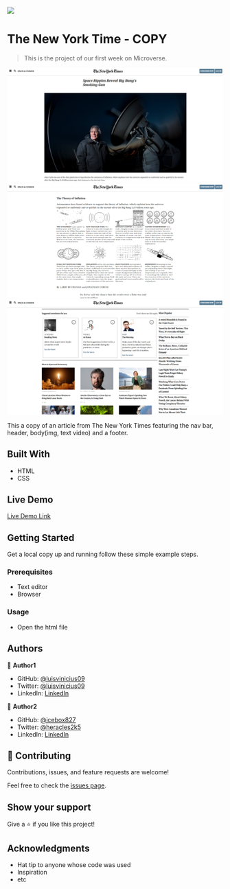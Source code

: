 ![](https://img.shields.io/badge/Microverse-blueviolet)

# The New York Time - COPY

> This is the project of our first week on Microverse.

![screenshot](./app_screenshot.PNG)
![screenshot](./app_screenshot2.PNG)
![screenshot](./app_screenshot3.PNG)

This a copy of an article from The New York Times featuring the nav bar, header, body(img, text video) and a footer.

## Built With

- HTML
- CSS

## Live Demo

[Live Demo Link](https://luisvinicius09.github.io/theNewYorkTimes-copy/.)


## Getting Started

Get a local copy up and running follow these simple example steps.

### Prerequisites

- Text editor
- Browser

### Usage

- Open the html file

## Authors

👤 **Author1**

- GitHub: [@luisvinicius09](https://github.com/luisvinicius09)
- Twitter: [@luisvinicius09](https://twitter.com/luisvinicius09)
- LinkedIn: [LinkedIn](https://www.linkedin.com/in/luis-vinicius/)

👤 **Author2**

- GitHub: [@icebox827](https://github.com/icebox827)
- Twitter: [@heracles2k5](https://twitter.com/@heracles2k5)
- LinkedIn: [LinkedIn](https://www.linkedin.com/in/denis-lafontant-37031439/)

## 🤝 Contributing

Contributions, issues, and feature requests are welcome!

Feel free to check the [issues page](https://github.com/luisvinicius09/theNewYorkTimes-copy/issues).

## Show your support

Give a ⭐️ if you like this project!

## Acknowledgments

- Hat tip to anyone whose code was used
- Inspiration
- etc
